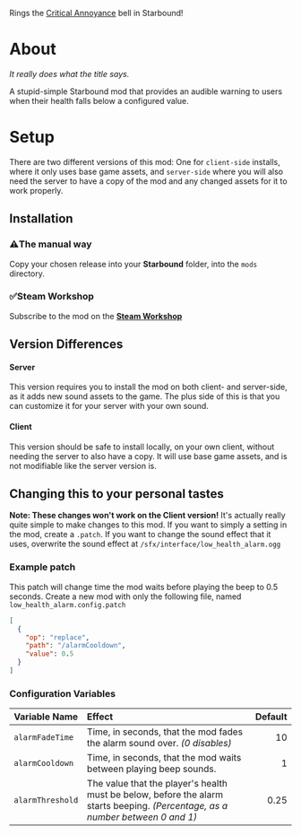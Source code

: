 Rings the [Critical Annoyance](http://tvtropes.org/pmwiki/pmwiki.php/Main/CriticalAnnoyance) bell in Starbound!
# About

*It really does what the title says.*

A stupid-simple Starbound mod that provides an audible warning to users when their health falls below a configured value.

# Setup
There are two different versions of this mod: One for `client-side` installs, where it only uses base game assets, and `server-side` where you will also need the server to have a copy of the mod and any changed assets for it to work properly.

## Installation
### :warning:The manual way
Copy your chosen release into your **Starbound** folder, into the `mods` directory.

### :white_check_mark:Steam Workshop
Subscribe to the mod on the [**Steam Workshop**](http://steamcommunity.com/sharedfiles/filedetails/?id=1086805718)

## Version Differences

#### Server
This version requires you to install the mod on both client- and server-side, as it adds new sound assets to the game.
The plus side of this is that you can customize it for your server with your own sound.
#### Client
This version should be safe to install locally, on your own client, without needing the server to also have a copy. It will use base game assets, and is not modifiable like the server version is.

## Changing this to your personal tastes
**Note: These changes won't work on the Client version!**
It's actually really quite simple to make changes to this mod. If you want to simply a setting in the mod, create a `.patch`. If you want to change the sound effect that it uses, overwrite the sound effect at `/sfx/interface/low_health_alarm.ogg`

### Example patch
This patch will change time the mod waits before playing the beep to 0.5 seconds.
Create a new mod with only the following file, named `low_health_alarm.config.patch`
```json
[
  {
    "op": "replace",
    "path": "/alarmCooldown",
    "value": 0.5
  }
]
```
### Configuration Variables
| Variable Name | Effect      | Default |
| :---          | :---        |    ---: |
| `alarmFadeTime` | Time, in seconds, that the mod fades the alarm sound over. *(0 disables)* | 10
| `alarmCooldown` | Time, in seconds, that the mod waits between playing beep sounds. | 1
| `alarmThreshold` | The value that the player's health must be below, before the alarm starts beeping. *(Percentage, as a number between 0 and 1)* | 0.25
